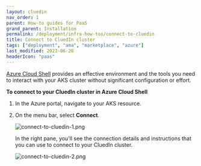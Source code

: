 ```yaml
---
layout: cluedin
nav_order: 1
parent: How-to guides for PaaS
grand_parent: Installation
permalink: /deployment/infra-how-tos/connect-to-cluedin
title: Connect to CluedIn cluster
tags: ["deployment", "ama", "marketplace", "azure"]
last_modified: 2023-06-20
headerIcon: "paas"
---
```


[Azure Cloud Shell](https://learn.microsoft.com/en-us/azure/cloud-shell/overview) provides an effective environment and the tools you need to interact with your AKS cluster without significant configuration or effort.

**To connect to your CluedIn cluster in Azure Cloud Shell**

1. In the Azure portal, navigate to your AKS resource.

1. On the menu bar, select **Connect**.

    ![connect-to-cluedin-1.png](../../assets/images/ama/howtos/connect-to-cluedin-1.png)

    In the right pane, you'll see the connection details and instructions that you can use to connect to your CluedIn cluster.

    ![connect-to-cluedin-2.png](../../assets/images/ama/howtos/connect-to-cluedin-2.png)
